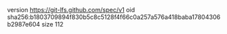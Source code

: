 version https://git-lfs.github.com/spec/v1
oid sha256:b1803709894f830b5c8c5128f4f66c0a257a576a418baba17804306b2987e604
size 112
